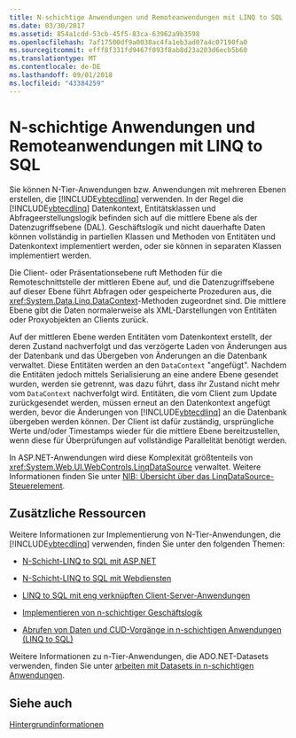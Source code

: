 ```yaml
---
title: N-schichtige Anwendungen und Remoteanwendungen mit LINQ to SQL
ms.date: 03/30/2017
ms.assetid: 854a1cdd-53cb-45f5-83ca-63962a9b3598
ms.openlocfilehash: 7af17500df9a0038ac4fa1eb3ad07a4c07190fa0
ms.sourcegitcommit: efff8f331fd9467f093f8ab8d23a203d6ecb5b60
ms.translationtype: MT
ms.contentlocale: de-DE
ms.lasthandoff: 09/01/2018
ms.locfileid: "43384259"
---
```

# <a name="n-tier-and-remote-applications-with-linq-to-sql"></a>N-schichtige Anwendungen und Remoteanwendungen mit LINQ to SQL
Sie können N-Tier-Anwendungen bzw. Anwendungen mit mehreren Ebenen erstellen, die [!INCLUDE[vbtecdlinq](../../../../../../includes/vbtecdlinq-md.md)] verwenden. In der Regel die [!INCLUDE[vbtecdlinq](../../../../../../includes/vbtecdlinq-md.md)] Datenkontext, Entitätsklassen und Abfrageerstellungslogik befinden sich auf die mittlere Ebene als der Datenzugriffsebene (DAL). Geschäftslogik und nicht dauerhafte Daten können vollständig in partiellen Klassen und Methoden von Entitäten und Datenkontext implementiert werden, oder sie können in separaten Klassen implementiert werden.  
  
 Die Client- oder Präsentationsebene ruft Methoden für die Remoteschnittstelle der mittleren Ebene auf, und die Datenzugriffsebene auf dieser Ebene führt Abfragen oder gespeicherte Prozeduren aus, die <xref:System.Data.Linq.DataContext>-Methoden zugeordnet sind. Die mittlere Ebene gibt die Daten normalerweise als XML-Darstellungen von Entitäten oder Proxyobjekten an Clients zurück.  
  
 Auf der mittleren Ebene werden Entitäten vom Datenkontext erstellt, der deren Zustand nachverfolgt und das verzögerte Laden von Änderungen aus der Datenbank und das Übergeben von Änderungen an die Datenbank verwaltet. Diese Entitäten werden an den `DataContext` "angefügt". Nachdem die Entitäten jedoch mittels Serialisierung an eine andere Ebene gesendet wurden, werden sie getrennt, was dazu führt, dass ihr Zustand nicht mehr vom `DataContext` nachverfolgt wird. Entitäten, die vom Client zum Update zurückgesendet werden, müssen erneut an den Datenkontext angefügt werden, bevor die Änderungen von [!INCLUDE[vbtecdlinq](../../../../../../includes/vbtecdlinq-md.md)] an die Datenbank übergeben werden können. Der Client ist dafür zuständig, ursprüngliche Werte und/oder Timestamps wieder für die mittlere Ebene bereitzustellen, wenn diese für Überprüfungen auf vollständige Parallelität benötigt werden.  
  
 In ASP.NET-Anwendungen wird diese Komplexität größtenteils von <xref:System.Web.UI.WebControls.LinqDataSource> verwaltet. Weitere Informationen finden Sie unter [NIB: Übersicht über das LinqDataSource-Steuerelement](https://msdn.microsoft.com/library/104cfc3f-7385-47d3-8a51-830dfa791136).  
  
## <a name="additional-resources"></a>Zusätzliche Ressourcen  
 Weitere Informationen zur Implementierung von N-Tier-Anwendungen, die [!INCLUDE[vbtecdlinq](../../../../../../includes/vbtecdlinq-md.md)] verwenden, finden Sie unter den folgenden Themen:  
  
-   [N-Schicht-LINQ to SQL mit ASP.NET](../../../../../../docs/framework/data/adonet/sql/linq/linq-to-sql-n-tier-with-aspnet.md)  
  
-   [N-Schicht-LINQ to SQL mit Webdiensten](../../../../../../docs/framework/data/adonet/sql/linq/linq-to-sql-n-tier-with-web-services.md)  
  
-   [LINQ to SQL mit eng verknüpften Client-Server-Anwendungen](../../../../../../docs/framework/data/adonet/sql/linq/linq-to-sql-with-tightly-coupled-client-server-applications.md)  
  
-   [Implementieren von n-schichtiger Geschäftslogik](../../../../../../docs/framework/data/adonet/sql/linq/implementing-business-logic-linq-to-sql.md)  
  
-   [Abrufen von Daten und CUD-Vorgänge in n-schichtigen Anwendungen (LINQ to SQL)](../../../../../../docs/framework/data/adonet/sql/linq/data-retrieval-and-cud-operations-in-n-tier-applications.md)  
  
 Weitere Informationen zu n-Tier-Anwendungen, die ADO.NET-Datasets verwenden, finden Sie unter [arbeiten mit Datasets in n-schichtigen Anwendungen](/visualstudio/data-tools/work-with-datasets-in-n-tier-applications).  
  
## <a name="see-also"></a>Siehe auch  
 [Hintergrundinformationen](../../../../../../docs/framework/data/adonet/sql/linq/background-information.md)
